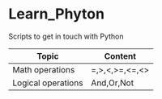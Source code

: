 # Learn_Phyton
Scripts to get in touch with Python

|Topic|Content  |
|--|--|
| Math operations| =,>,<,>=,<=,<> |
| Logical operations | And,Or,Not |
